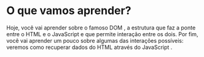 # O que vamos aprender?
 Hoje, você vai aprender sobre o famoso DOM , a estrutura que faz a ponte entre o HTML e o JavaScript e que permite interação entre os dois. 
 Por fim, você vai aprender um pouco sobre algumas das interações possíveis: veremos como recuperar dados do HTML através do JavaScript .
